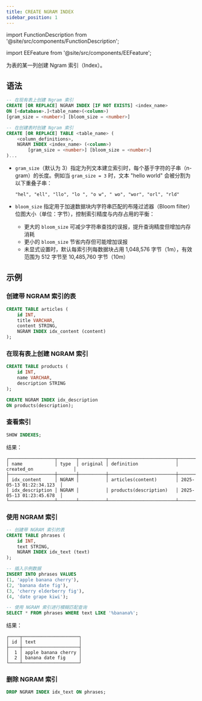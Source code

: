 ```yaml
---
title: CREATE NGRAM INDEX
sidebar_position: 1
---
```


import FunctionDescription from '@site/src/components/FunctionDescription';

<FunctionDescription description="引入或更新于：v1.2.726"/>

import EEFeature from '@site/src/components/EEFeature';

<EEFeature featureName='NGRAM INDEX'/>

为表的某一列创建 Ngram 索引（Index）。

## 语法

```sql
-- 在现有表上创建 Ngram 索引
CREATE [OR REPLACE] NGRAM INDEX [IF NOT EXISTS] <index_name>
ON [<database>.]<table_name>(<column>)
[gram_size = <number>] [bloom_size = <number>]

-- 在创建表时创建 Ngram 索引
CREATE [OR REPLACE] TABLE <table_name> (
    <column_definitions>,
    NGRAM INDEX <index_name> (<column>)
        [gram_size = <number>] [bloom_size = <number>]
)...
```

- `gram_size`（默认为 3）指定为列文本建立索引时，每个基于字符的子串（n-gram）的长度。例如当 `gram_size = 3` 时，文本 "hello world" 会被分割为以下重叠子串：

  ```text
  "hel", "ell", "llo", "lo ", "o w", " wo", "wor", "orl", "rld"
  ```

- `bloom_size` 指定用于加速数据块内字符串匹配的布隆过滤器（Bloom filter）位图大小（单位：字节），控制索引精度与内存占用的平衡：
  - 更大的 `bloom_size` 可减少字符串查找的误报，提升查询精度但增加内存消耗
  - 更小的 `bloom_size` 节省内存但可能增加误报
  - 未显式设置时，默认每索引列每数据块占用 1,048,576 字节（1m），有效范围为 512 字节至 10,485,760 字节（10m）

## 示例

### 创建带 NGRAM 索引的表

```sql
CREATE TABLE articles (
    id INT,
    title VARCHAR,
    content STRING,
    NGRAM INDEX idx_content (content)
);
```

### 在现有表上创建 NGRAM 索引

```sql
CREATE TABLE products (
    id INT,
    name VARCHAR,
    description STRING
);

CREATE NGRAM INDEX idx_description
ON products(description);
```

### 查看索引

```sql
SHOW INDEXES;
```

结果：
```
┌─────────────────┬───────┬──────────┬─────────────────────────┬──────────────────────────┐
│ name            │ type  │ original │ definition              │ created_on               │
├─────────────────┼───────┼──────────┼─────────────────────────┼──────────────────────────┤
│ idx_content     │ NGRAM │          │ articles(content)       │ 2025-05-13 01:22:34.123  │
│ idx_description │ NGRAM │          │ products(description)   │ 2025-05-13 01:23:45.678  │
└─────────────────┴───────┴──────────┴─────────────────────────┴──────────────────────────┘
```

### 使用 NGRAM 索引

```sql
-- 创建带 NGRAM 索引的表
CREATE TABLE phrases (
    id INT,
    text STRING,
    NGRAM INDEX idx_text (text)
);

-- 插入示例数据
INSERT INTO phrases VALUES
(1, 'apple banana cherry'),
(2, 'banana date fig'),
(3, 'cherry elderberry fig'),
(4, 'date grape kiwi');

-- 使用 NGRAM 索引进行模糊匹配查询
SELECT * FROM phrases WHERE text LIKE '%banana%';
```

结果：
```
┌────┬─────────────────────┐
│ id │ text                │
├────┼─────────────────────┤
│  1 │ apple banana cherry │
│  2 │ banana date fig     │
└────┴─────────────────────┘
```

### 删除 NGRAM 索引

```sql
DROP NGRAM INDEX idx_text ON phrases;
```